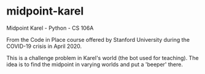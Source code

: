 # midpoint-karel
Midpoint Karel - Python - CS 106A

From the Code in Place course offered by Stanford University during the COVID-19 crisis in April 2020.

This is a challenge problem in Karel's world (the bot used for teaching). 
The idea is to find the midpoint in varying worlds and put a 'beeper' there.
